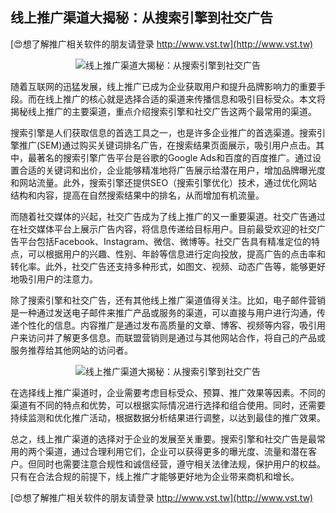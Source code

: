 ## **线上推广渠道大揭秘：从搜索引擎到社交广告**

[😍想了解推广相关软件的朋友请登录 http://www.vst.tw](http://www.vst.tw)

 <center><img src="https://vst.tw/MP4/tuiguang/png/4.png" alt="线上推广渠道大揭秘：从搜索引擎到社交广告"></center>

随着互联网的迅猛发展，线上推广已成为企业获取用户和提升品牌影响力的重要手段。而在线上推广的核心就是选择合适的渠道来传播信息和吸引目标受众。本文将揭秘线上推广的主要渠道，重点介绍搜索引擎和社交广告这两个最常用的渠道。

搜索引擎是人们获取信息的首选工具之一，也是许多企业推广的首选渠道。搜索引擎推广(SEM)通过购买关键词排名广告，在搜索结果页面展示，吸引用户点击。其中，最著名的搜索引擎广告平台是谷歌的Google Ads和百度的百度推广。通过设置合适的关键词和出价，企业能够精准地将广告展示给潜在用户，增加品牌曝光度和网站流量。此外，搜索引擎还提供SEO（搜索引擎优化）技术，通过优化网站结构和内容，提高在自然搜索结果中的排名，从而增加有机流量。

而随着社交媒体的兴起，社交广告成为了线上推广的又一重要渠道。社交广告通过在社交媒体平台上展示广告内容，将信息传递给目标用户。目前最受欢迎的社交广告平台包括Facebook、Instagram、微信、微博等。社交广告具有精准定位的特点，可以根据用户的兴趣、性别、年龄等信息进行定向投放，提高广告的点击率和转化率。此外，社交广告还支持多种形式，如图文、视频、动态广告等，能够更好地吸引用户的注意力。

除了搜索引擎和社交广告，还有其他线上推广渠道值得关注。比如，电子邮件营销是一种通过发送电子邮件来推广产品或服务的渠道，可以直接与用户进行沟通，传递个性化的信息。内容推广是通过发布高质量的文章、博客、视频等内容，吸引用户来访问并了解更多信息。而联盟营销则是通过与其他网站合作，将自己的产品或服务推荐给其他网站的访问者。

 <center><img src="https://vst.tw/MP4/tuiguang/png/2.png" alt="线上推广渠道大揭秘：从搜索引擎到社交广告"></center>

在选择线上推广渠道时，企业需要考虑目标受众、预算、推广效果等因素。不同的渠道有不同的特点和优势，可以根据实际情况进行选择和组合使用。同时，还需要持续监测和优化推广活动，根据数据分析结果进行调整，以达到最佳的推广效果。

总之，线上推广渠道的选择对于企业的发展至关重要。搜索引擎和社交广告是最常用的两个渠道，通过合理利用它们，企业可以获得更多的曝光度、流量和潜在客户。但同时也需要注意合规性和诚信经营，遵守相关法律法规，保护用户的权益。只有在合法合规的前提下，线上推广才能够更好地为企业带来商机和增长。

[😍想了解推广相关软件的朋友请登录 http://www.vst.tw](http://www.vst.tw)



